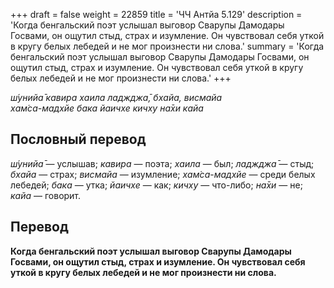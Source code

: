 +++
draft = false
weight = 22859
title = 'ЧЧ Антйа 5.129'
description = 'Когда бенгальский поэт услышал выговор Сварупы Дамодары Госвами, он ощутил стыд, страх и изумление. Он чувствовал себя уткой в кругу белых лебедей и не мог произнести ни слова.'
summary = 'Когда бенгальский поэт услышал выговор Сварупы Дамодары Госвами, он ощутил стыд, страх и изумление. Он чувствовал себя уткой в кругу белых лебедей и не мог произнести ни слова.'
+++

_ш́унийа̄ кавира хаила ладжджа̄, бхайа, висмайа  
хам̇са-мадхйе бака йаичхе кичху на̄хи кайа_

## Пословный перевод

_ш́унийа̄_ — услышав; _кавира_ — поэта; _хаила_ — был; _ладжджа̄_ — стыд; _бхайа_ — страх; _висмайа_ — изумление; _хам̇са_\-_мадхйе_ — среди белых лебедей; _бака_ — утка; _йаичхе_ — как; _кичху_ — что-либо; _на̄хи_ — не; _кайа_ — говорит.

## Перевод

**Когда бенгальский поэт услышал выговор Сварупы Дамодары Госвами, он ощутил стыд, страх и изумление. Он чувствовал себя уткой в кругу белых лебедей и не мог произнести ни слова.**

